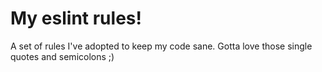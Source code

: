 # My eslint rules!

A set of rules I've adopted to keep my code sane. Gotta love those single quotes and semicolons ;)

